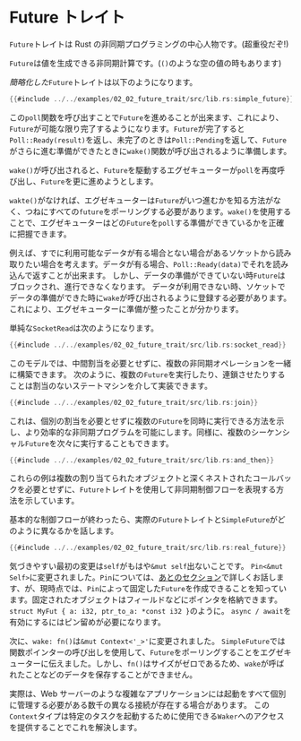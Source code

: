 # Future トレイト

`Future`トレイトは Rust の非同期プログラミングの中心人物です。(超重役だぞ!)

`Future`は値を生成できる非同期計算です。(`()`のような空の値の時もあります)

_簡略化した_`Future`トレイトは以下のようになります。

```rust
{{#include ../../examples/02_02_future_trait/src/lib.rs:simple_future}}
```

この`poll`関数を呼び出すことで`Future`を進めることが出来ます、これにより、`Future`が可能な限り完了するようになります。`Future`が完了すると`Poll::Ready(result)`を返し、未完了のときは`Poll::Pending`を返して、`Future`がさらに進む準備ができたときに`wake()`関数が呼び出されるように準備します。

`wake()`が呼び出されると、`Future`を駆動するエグゼキューターが`poll`を再度呼び出し、`Future`を更に進めようとします。

`wakte()`がなければ、エグゼキューターは`Future`がいつ進むかを知る方法がなく、つねにすべての`future`をポーリングする必要があります。`wake()`を使用することで、エグゼキューターはどの`Future`を`poll`する準備ができているかを正確に把握できます。

例えば、すでに利用可能なデータが有る場合とない場合があるソケットから読み取りたい場合を考えます。データが有る場合、`Poll::Ready(data)`でそれを読み込んで返すことが出来ます。
しかし、データの準備ができていない時`Future`はブロックされ、進行できなくなります。
データが利用できない時、ソケットでデータの準備ができた時に`wake`が呼び出されるように登録する必要があります。
これにより、エグゼキューターに準備が整ったことが分かります。

単純な`SocketRead`は次のようになります。

```rust
{{#include ../../examples/02_02_future_trait/src/lib.rs:socket_read}}
```

このモデルでは、中間割当を必要とせずに、複数の非同期オペレーションを一緒に構築できます。 次のように、複数の`Future`を実行したり、連鎖させたりすることは割当のないステートマシンを介して実装できます。

```rust
{{#include ../../examples/02_02_future_trait/src/lib.rs:join}}
```

これは、個別の割当を必要とせずに複数の`Future`を同時に実行できる方法を示し、より効率的な非同期プログラムを可能にします。同様に、複数のシーケンシャル`Future`を次々に実行することもできます。

```rust
{{#include ../../examples/02_02_future_trait/src/lib.rs:and_then}}
```

これらの例は複数の割り当てられたオブジェクトと深くネストされたコールバックを必要とせずに、`Future`トレイトを使用して非同期制御フローを表現する方法を示しています。

基本的な制御フローが終わったら、実際の`Future`トレイトと`SimpleFuture`がどのように異なるかを話します。

```rust
{{#include ../../examples/02_02_future_trait/src/lib.rs:real_future}}
```

気づきやすい最初の変更は`self`がもはや`&mut self`出ないことです。
`Pin<&mut Self>`に変更されました。`Pin`については、[あとのセクション](../04_pinning/01_chapter.md)で詳しくお話します、が、現時点では、`Pin`によって固定した`Future`を作成できることを知っています。固定されたオブジェクトはフィールドなどにポインタを格納できます。`struct MyFut { a: i32, ptr_to_a: *const i32 }`のように。
`async / await`を有効にするにはピン留めが必要になります。

次に、`wake: fn()`は`&mut Context<'_>'`に変更されました。
`SimpleFuture`では関数ポインターの呼び出しを使用して、`Future`をポーリングすることをエグゼキューターに伝えました。しかし、`fn()`はサイズがゼロであるため、`wake`が呼ばれたことなどのデータを保存することができません。

実際は、Web サーバーのような複雑なアプリケーションには起動をすべて個別に管理する必要がある数千の異なる接続が存在する場合があります。
この`Context`タイプは特定のタスクを起動するために使用できる`Waker`へのアクセスを提供することでこれを解決します。
